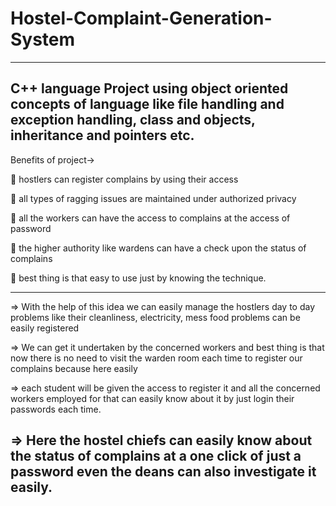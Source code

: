 # Hostel-Complaint-Generation-System
--------------------------------------------------------------------------------------------------------------------------------------------------------------------------------
C++ language Project using object oriented concepts of language like file handling and exception handling, class and objects, inheritance and pointers etc.
---------------------------------------------------------------------------------------------------------------------------------------------------------------------------------

Benefits of project->

	hostlers can register complains by using their access

	all types of ragging issues are maintained under authorized privacy

	all the workers can have the access to complains at the access of password

	the higher authority like wardens can have a check upon the status of complains 

	best thing is that easy to use just by knowing the technique.

-------------------------------------------------------------------------------------------------------------------------------------------------------------------------------

=> With the help of this idea we can easily manage the hostlers day to day problems like their cleanliness, electricity, mess food problems can be easily registered

=> We can get it undertaken by the concerned workers and best thing is that now there is no need to visit the warden room each time to register our complains because here easily

=> each student will be given the access to register it and all the concerned workers employed for that can easily know about it by just login their passwords each time.

=> Here the hostel chiefs can easily know about the status of complains at a one click of just a password even the deans can also investigate it easily.
---------------------------------------------------------------------------------------------------------------------------------------------------------------------------------
